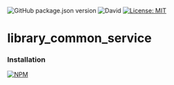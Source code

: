 ![GitHub package.json version](https://img.shields.io/github/package-json/v/thzero/library_common_service)
![David](https://img.shields.io/david/thzero/library_common_service)
[![License: MIT](https://img.shields.io/badge/License-MIT-yellow.svg)](https://opensource.org/licenses/MIT)

# library_common_service

### Installation

[![NPM](https://nodei.co/npm/@thzero/library_common_service.png?compact=true)](https://npmjs.org/package/@thzero/library_common_service)
